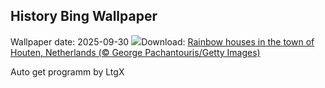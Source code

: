 ## History Bing Wallpaper
Wallpaper date: 2025-09-30
![](https://www.bing.com/th?id=OHR.HoutenHouses_EN-CA8693710238_UHD.jpg&w=1000)Download: [Rainbow houses in the town of Houten, Netherlands (© George Pachantouris/Getty Images)](https://www.bing.com/th?id=OHR.HoutenHouses_EN-CA8693710238_UHD.jpg)

Auto get programm by LtgX
